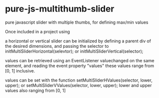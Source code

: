 # pure-js-multithumb-slider
pure javascript slider with multiple thumbs, for defining max/min values

Once included in a project using <link rel="stylesheet" href="multislider/multislider.css">

a horizontal or vertical slider can be initialized by defining a parent div of the desired dimensions, and passing the selector to
initMultiSliderHorizontal(selevtor);
or
initMultiSliderVertical(selector);

values can be retrieved using an EventListener valuechanged on the same element, and reading the event property "values"
these values range from [0, 1] inclusive.

values can be set with the function 
setMultiSliderHValues(selector, lower, upper);
or
setMultiSliderVValues(selector, lower, upper);
lower and upper values also ranging from [0, 1]
